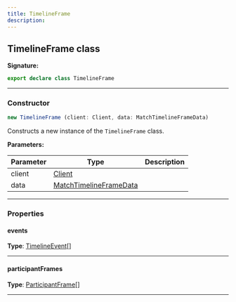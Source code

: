 ```yaml
---
title: TimelineFrame
description: 
---
```


## TimelineFrame class



**Signature:**

```ts
export declare class TimelineFrame 
```

---

### Constructor

```ts
new TimelineFrame (client: Client, data: MatchTimelineFrameData)
```

Constructs a new instance of the `TimelineFrame` class.

**Parameters:**

| Parameter | Type | Description |
| --------- | ---- | ----------- |
| client | [Client](/api/Client.md) |  |
| data | [MatchTimelineFrameData](/api/MatchTimelineFrameData.md) |  |
---

### Properties

#### events



**Type**: [TimelineEvent](/api/TimelineEvent.md)[]

---

#### participantFrames



**Type**: [ParticipantFrame](/api/ParticipantFrame.md)[]

---

